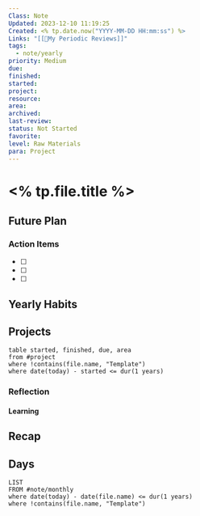 ```yaml
---
Class: Note
Updated: 2023-12-10 11:19:25
Created: <% tp.date.now("YYYY-MM-DD HH:mm:ss") %>
Links: "[[🔁My Periodic Reviews]]"
tags:
  - note/yearly
priority: Medium
due: 
finished: 
started: 
project: 
resource: 
area: 
archived: 
last-review: 
status: Not Started
favorite: 
level: Raw Materials
para: Project
---
```



# <% tp.file.title %>


## Future Plan
### Action Items

- [ ] 
- [ ] 
- [ ] 

## Yearly Habits

## Projects
```dataview
table started, finished, due, area
from #project 
where !contains(file.name, "Template")
where date(today) - started <= dur(1 years)
```
### Reflection
#### Learning

## Recap

## Days
```dataview
LIST
FROM #note/monthly  
where date(today) - date(file.name) <= dur(1 years)
where !contains(file.name, "Template")
```
